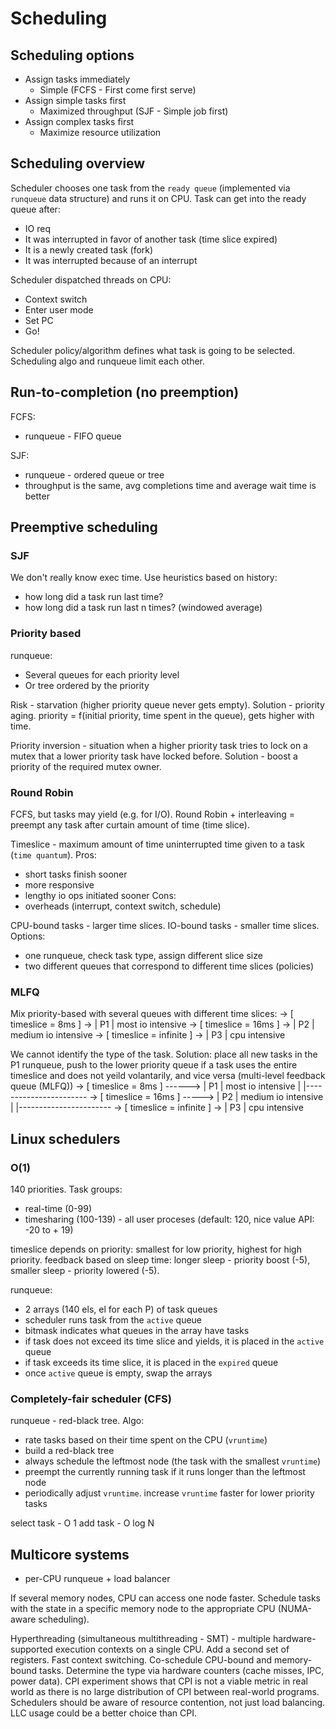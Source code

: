 # Scheduling

## Scheduling options

- Assign tasks immediately
    - Simple (FCFS - First come first serve)
- Assign simple tasks first
    - Maximized throughput (SJF - Simple job first)
- Assign complex tasks first
    - Maximize resource utilization

## Scheduling overview

Scheduler chooses one task from the `ready queue` (implemented via `runqueue` data structure) and runs it on CPU.
Task can get into the ready queue after:
- IO req
- It was interrupted in favor of another task (time slice expired)
- It is a newly created task (fork)
- It was interrupted because of an interrupt

Scheduler dispatched threads on CPU:
- Context switch
- Enter user mode
- Set PC
- Go!

Scheduler policy/algorithm defines what task is going to be selected.
Scheduling algo and runqueue limit each other.

## Run-to-completion (no preemption)

FCFS:
- runqueue - FIFO queue

SJF:
- runqueue - ordered queue or tree
- throughput is the same, avg completions time and average wait time is better

## Preemptive scheduling

### SJF

We don't really know exec time. Use heuristics based on history:
- how long did a task run last time?
- how long did a task run last n times? (windowed average)

### Priority based

runqueue:
- Several queues for each priority level
- Or tree ordered by the priority

Risk - starvation (higher priority queue never gets empty). Solution - priority aging. priority = f(initial priority, time spent in the queue), gets higher with time.

Priority inversion - situation when a higher priority task tries to lock on a mutex that a lower priority task have locked before. Solution - boost a priority of the required mutex owner.

### Round Robin

FCFS, but tasks may yield (e.g. for I/O). Round Robin + interleaving = preempt any task after curtain amount of time (time slice).

Timeslice - maximum amount of time uninterrupted time given to a task (`time quantum`).
Pros:
- short tasks finish sooner
- more responsive
- lengthy io ops initiated sooner
Cons:
- overheads (interrupt, context switch, schedule)

CPU-bound tasks - larger time slices. IO-bound tasks - smaller time slices.
Options:
- one runqueue, check task type, assign different slice size
- two different queues that correspond to different time slices (policies)

### MLFQ

Mix priority-based with several queues with different time slices:
-> [ timeslice = 8ms ] ->      | P1 | most io intensive
-> [ timeslice = 16ms ] ->     | P2 | medium io intensive
-> [ timeslice = infinite ] -> | P3 | cpu intensive

We cannot identify the type of the task. Solution: place all new tasks in the P1 runqueue, push to the lower priority queue if a task uses the entire timeslice and does not yeild volantarily, and vice versa (multi-level feedback queue (MLFQ))
-> [ timeslice = 8ms ] ------> | P1 | most io intensive
                       |
|-----------------------
-> [ timeslice = 16ms ] -----> | P2 | medium io intensive
                       |
|-----------------------
-> [ timeslice = infinite ] -> | P3 | cpu intensive

## Linux schedulers

### O(1)

140 priorities. Task groups:
- real-time (0-99)
- timesharing (100-139) - all user proceses (default: 120, nice value API: -20 to + 19)

timeslice depends on priority: smallest for low priority, highest for high priority.
feedback based on sleep time: longer sleep - priority boost (-5), smaller sleep - priority lowered (-5).

runqueue:
- 2 arrays (140 els, el for each P) of task queues
- scheduler runs task from the `active` queue
- bitmask indicates what queues in the array have tasks
- if task does not exceed its time slice and yields, it is placed in the `active` queue
- if task exceeds its time slice, it is placed in the `expired` queue
- once `active` queue is empty, swap the arrays

### Completely-fair scheduler (CFS)

runqueue - red-black tree.
Algo:
- rate tasks based on their time spent on the CPU (`vruntime`)
- build a red-black tree
- always schedule the leftmost node (the task with the smallest `vruntime`)
- preempt the currently running task if it runs longer than the leftmost node
- periodically adjust `vruntime`. increase `vruntime` faster for lower priority tasks

select task - O 1
add task - O log N

## Multicore systems

- per-CPU runqueue + load balancer

If several memory nodes, CPU can access one node faster. Schedule tasks with the state in a specific memory node to the appropriate CPU (NUMA-aware scheduling).

Hyperthreading (simultaneous multithreading - SMT) - multiple hardware-supported execution contexts on a single CPU. Add a second set of registers. Fast context switching.
Co-schedule CPU-bound and memory-bound tasks. Determine the type via hardware counters (cache misses, IPC, power data).
CPI experiment shows that CPI is not a viable metric in real world as there is no large distribution of CPI between real-world programs. Schedulers should be aware of resource contention, not just load balancing. LLC usage could be a better choice than CPI.